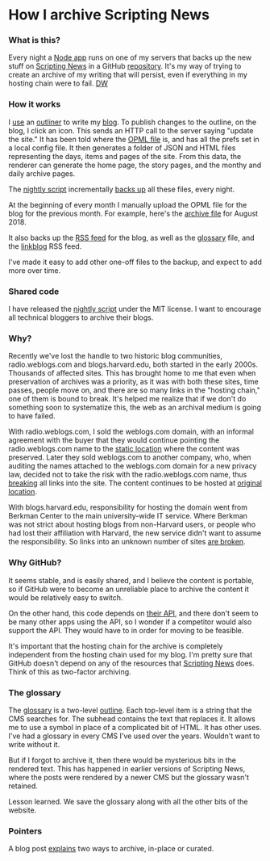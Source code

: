 # How I archive Scripting News

### What is this?

Every night a <a href="https://github.com/scripting/oldSchoolNightly/blob/master/oldschoolnightly.js">Node app</a> runs on one of my servers that backs up the new stuff on <a href="http://scripting.com/">Scripting News</a> in a GitHub <a href="https://github.com/scripting/Scripting-News/tree/master/blog">repository</a>. It's my way of trying to create an archive of my writing that will persist, even if everything in my hosting chain were to fail. <a href="http://scripting.com/">DW</a>

### How it works

I <a href="http://scripting.com/images/2018/09/02/editingMyBlogInOutliner.png">use</a> an <a href="http://littleoutliner.com/">outliner</a> to write my <a href="http://scripting.com/">blog</a>. To publish changes to the outline, on the blog, I click an icon. This sends an HTTP call to the server saying "update the site." It has been told where the <a href="http://electricserver.scripting.com/users/davewiner/electric/blog.opml">OPML file</a> is, and has all the prefs set in a local config file. It then generates a folder of JSON and HTML files representing the days, items and pages of the site. From this data, the renderer can generate the home page, the story pages, and the monthy and daily archive pages. 

The <a href="https://github.com/scripting/oldSchoolNightly">nightly script</a> incrementally <a href="https://github.com/scripting/Scripting-News/tree/master/blog">backs up</a> all these files, every night.

At the beginning of every month I manually upload the OPML file for the blog for the previous month. For example, here's the <a href="https://github.com/scripting/Scripting-News/blob/master/blog/opml/2018/08.opml">archive file</a> for August 2018.

It also backs up the <a href="https://github.com/scripting/Scripting-News/blob/master/blog/rss.xml">RSS feed</a> for the blog, as well as the <a href="https://github.com/scripting/Scripting-News/blob/master/blog/misc/glossary.opml">glossary</a> file, and the <a href="https://github.com/scripting/Scripting-News/blob/master/blog/misc/linkblog.xml">linkblog</a> RSS feed. 

I've made it easy to add other one-off files to the backup, and expect to add more over time. 

### Shared code

I have released the <a href="https://github.com/scripting/oldSchoolNightly">nightly script</a> under the MIT license. I want to encourage all technical bloggers to archive their blogs. 

### Why?

Recently we've lost the handle to two historic blog communities, radio.weblogs.com and blogs.harvard.edu, both started in the early 2000s. Thousands of affected sites. This has brought home to me that even when preservation of archives was a priority, as it was with both these sites, time passes, people move on, and there are so many links in the "hosting chain," one of them is bound to break. It's helped me realize that if we don't do something soon to systematize this, the web as an archival medium is going to have failed. 

With radio.weblogs.com, I sold the weblogs.com domain, with an informal agreement with the buyer that they would continue pointing the radio.weblogs.com name to the <a href="http://radio-weblogs.com/">static location</a> where the content was preserved. Later they sold weblogs.com to another company, who, when auditing the names attached to the weblogs.com domain for a new privacy law, decided not to take the risk with the radio.weblogs.com name, thus <a href="http://scripting.com/2018/05/10/204408.html">breaking</a> all links into the site. The content continues to be hosted at <a href="http://radio-weblogs.com/">original location</a>. 

With blogs.harvard.edu, responsibility for hosting the domain went from Berkman Center to the main university-wide IT service. Where Berkman was not strict about hosting blogs from non-Harvard users, or people who had lost their affiliation with Harvard, the new service didn't want to assume the responsibility. So links into an unknown number of sites <a href="http://scripting.com/2018/08/15/141004.html">are broken</a>.

### Why GitHub?

It seems stable, and is easily shared, and I believe the content is portable, so if GitHub were to become an unreliable place to archive the content it would be relatively easy to switch.  

On the other hand, this code depends on <a href="https://github.com/scripting/github/blob/master/davegithub.js">their API</a>, and there don't seem to be many other apps using the API, so I wonder if a competitor would also support the API. They would have to in order for moving to be feasible. 

It's important that the hosting chain for the archive is completely independent from the hosting chain used for my blog. I'm pretty sure that GitHub doesn't depend on any of the resources that <a href="http://scripting.com/">Scripting News</a> does. Think of this as two-factor archiving. 

### The glossary

The <a href="https://github.com/scripting/Scripting-News/blob/master/blog/misc/glossary.opml">glossary</a> is a two-level <a href="http://instantoutliner.com/63">outline</a>. Each top-level item is a string that the CMS searches for. The subhead contains the text that replaces it. It allows me to use a symbol in place of a complicated bit of HTML. It has other uses. I've had a glossary in every CMS I've used over the years. Wouldn't want to write without it. 

But if I forgot to archive it, then there would be mysterious bits in the rendered text. This has happened in earlier versions of Scripting News, where the posts were rendered by a newer CMS but the glossary wasn't retained. 

Lesson learned. We save the glossary along with all the other bits of the website.

### Pointers

A blog post <a href="http://scripting.com/2018/09/01/161056.html">explains</a> two ways to archive, in-place or curated.


